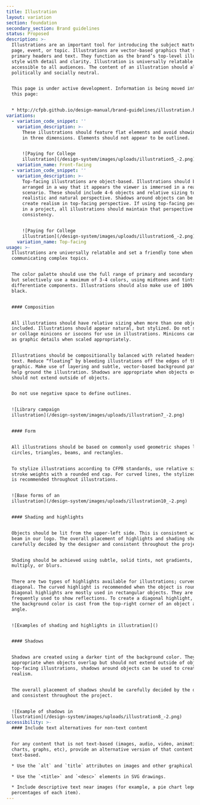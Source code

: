 ```yaml
---
title: Illustration
layout: variation
section: foundation
secondary_section: Brand guidelines
status: Proposed
description: >-
  Illustrations are an important tool for introducing the subject matter of a
  page, event, or topic. Illustrations are vector-based graphics that support
  primary headers and text. They function as the brand’s top-level illustration
  style with detail and clarity. Illustration is universally relatable and
  accessible to all audiences. The content of an illustration should always be
  politically and socially neutral.


  This page is under active development. Information is being moved into it from
  this page:


  * http://cfpb.github.io/design-manual/brand-guidelines/illustration.html
variations:
  - variation_code_snippet: ''
    variation_description: >-
      These illustrations should feature flat elements and avoid showing things
      in three dimensions. Elements should not appear to be outlined.


      ![Paying for College
      illustration](/design-system/images/uploads/illustration5_-2.png)
    variation_name: Front-facing
  - variation_code_snippet: ''
    variation_description: >-
      Top-facing illustrations are object-based. Illustrations should be
      arranged in a way that it appears the viewer is immersed in a real life
      scenario. These should include 4-6 objects and relative sizing to create a
      realistic and natural perspective. Shadows around objects can be used to
      create realism in top-facing perspective. If using top-facing perspective
      in a project, all illustrations should maintain that perspective for
      consistency.


      ![Paying for College
      illustration](/design-system/images/uploads/illustration6_-2.png)
    variation_name: Top-facing
usage: >-
  Illustrations are universally relatable and set a friendly tone when
  communicating complex topics.


  The color palette should use the full range of primary and secondary colors,
  but selectively use a maximum of 3-4 colors, using midtones and tints to
  differentiate components. Illustrations should also make use of 100% white and
  black.


  #### Composition


  All illustrations should have relative sizing when more than one object is
  included. Illustrations should appear natural, but stylized. Do not scale-up
  or collage minicons or isocons for use in illustrations. Minicons can be used
  as graphic details when scaled appropriately.


  Illustrations should be compositionally balanced with related headers and
  text. Reduce “floating” by bleeding illustrations off the edges of the
  graphic. Make use of layering and subtle, vector-based background patterns to
  help ground the illustration. Shadows are appropriate when objects overlap but
  should not extend outside of objects.


  Do not use negative space to define outlines.


  ![Library campaign
  illustration](/design-system/images/uploads/illustration7_-2.png)


  #### Form


  All illustrations should be based on commonly used geometric shapes like
  circles, triangles, beams, and rectangles.


  To stylize illustrations according to CFPB standards, use relative sizing on
  stroke weights with a rounded end cap. For curved lines, the stylized stroke
  is recommended throughout illustrations.


  ![Base forms of an
  illustration](/design-system/images/uploads/illustration10_-2.png)


  #### Shading and highlights


  Objects should be lit from the upper-left side. This is consistent with the
  beam in our logo. The overall placement of highlights and shading should be
  carefully decided by the designer and consistent throughout the project.


  Shading should be achieved using subtle, solid tints, not gradients, textures,
  multiply, or blurs.


  There are two types of highlights available for illustrations; curved and
  diagonal. The curved highlight is recommended when the object is round.
  Diagonal highlights are mostly used in rectangular objects. They are also
  frequently used to show reflections. To create a diagonal highlight, a tint of
  the background color is cast from the top-right corner of an object at a 45º
  angle.


  ![Examples of shading and highlights in illustration]()


  #### Shadows


  Shadows are created using a darker tint of the background color. They are
  appropriate when objects overlap but should not extend outside of objects. In
  top-facing illustrations, shadows around objects can be used to create
  realism.


  The overall placement of shadows should be carefully decided by the designer
  and consistent throughout the project.


  ![Example of shadows in
  llustration](/design-system/images/uploads/illustration8_-2.png)
accessibility: >-
  #### Include text alternatives for non-text content


  For any content that is not text-based (images, audio, video, animations,
  charts, graphs, etc), provide an alternative version of that content that is
  text-based.

  * Use the `alt` and `title` attributes on images and other graphical elements.

  * Use the `<title>` and `<desc>` elements in SVG drawings.

  * Include descriptive text near images (for example, a pie chart legend with
  percentages of each item).
---
```

